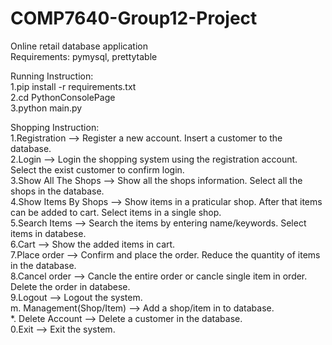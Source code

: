 # COMP7640-Group12-Project
Online retail database application \
Requirements: pymysql, prettytable

Running Instruction: \
1.pip install -r requirements.txt \
2.cd PythonConsolePage \
3.python main.py

Shopping Instruction: \
1.Registration             --> Register a new account. Insert a customer to the database. \
2.Login                    --> Login the shopping system using the registration account. Select the exist customer to confirm login. \
3.Show All The Shops       --> Show all the shops information. Select all the shops in the database. \
4.Show Items By Shops      --> Show items in a praticular shop. After that items can be added to cart. Select items in a single shop. \
5.Search Items             --> Search the items by entering name/keywords. Select items in databese. \
6.Cart                     --> Show the added items in cart. \
7.Place order              --> Confirm and place the order. Reduce the quantity of items in the database. \
8.Cancel order             --> Cancle the entire order or cancle single item in order. Delete the order in databese. \
9.Logout                   --> Logout the system. \
m. Management(Shop/Item)   --> Add a shop/item in to database. \
*. Delete Account          --> Delete a customer in the database. \
0.Exit                     --> Exit the system.


